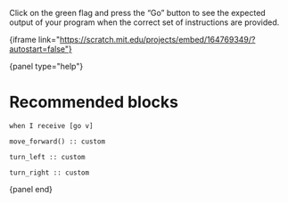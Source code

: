 Click on the green flag and press the “Go” button to see the expected output of your program when the correct set of instructions are provided.

{iframe link="https://scratch.mit.edu/projects/embed/164769349/?autostart=false"}

{panel type="help"}

# Recommended blocks

<pre><code class="scratch:split:random">when I receive [go v]

move_forward() :: custom

turn_left :: custom

turn_right :: custom
</code></pre>

{panel end}